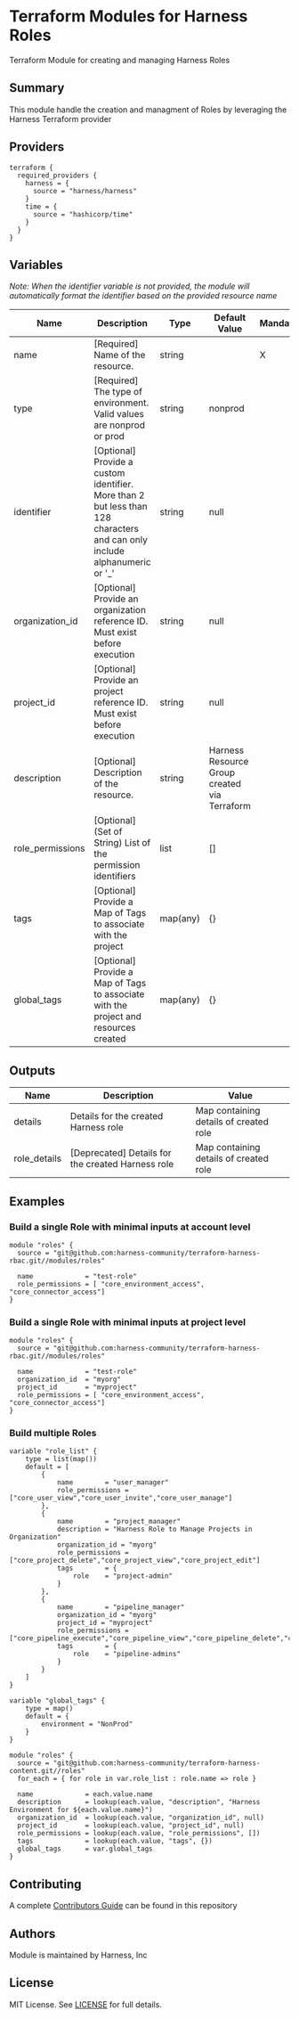 # Terraform Modules for Harness Roles
Terraform Module for creating and managing Harness Roles

## Summary
This module handle the creation and managment of Roles by leveraging the Harness Terraform provider

## Providers

```
terraform {
  required_providers {
    harness = {
      source = "harness/harness"
    }
    time = {
      source = "hashicorp/time"
    }
  }
}

```

## Variables

_Note: When the identifier variable is not provided, the module will automatically format the identifier based on the provided resource name_

| Name | Description | Type | Default Value | Mandatory |
| --- | --- | --- | --- | --- |
| name | [Required]  Name of the resource. | string |  | X |
| type | [Required]  The type of environment. Valid values are nonprod or prod| string | nonprod | |
| identifier | [Optional] Provide a custom identifier.  More than 2 but less than 128 characters and can only include alphanumeric or '_' | string | null | |
| organization_id | [Optional] Provide an organization reference ID. Must exist before execution | string | null | |
| project_id | [Optional] Provide an project reference ID. Must exist before execution | string | null | |
| description | [Optional]  Description of the resource. | string | Harness Resource Group created via Terraform | |
| role_permissions | [Optional] (Set of String) List of the permission identifiers | list | [] | |
| tags | [Optional] Provide a Map of Tags to associate with the project | map(any) | {} | |
| global_tags | [Optional] Provide a Map of Tags to associate with the project and resources created | map(any) | {} | |

## Outputs
| Name | Description | Value |
| --- | --- | --- |
| details | Details for the created Harness role | Map containing details of created role
| role_details | [Deprecated] Details for the created Harness role | Map containing details of created role

## Examples
### Build a single Role with minimal inputs at account level
```
module "roles" {
  source = "git@github.com:harness-community/terraform-harness-rbac.git//modules/roles"

  name             = "test-role"
  role_permissions = [ "core_environment_access", "core_connector_access"]
}
```
### Build a single Role with minimal inputs at project level
```
module "roles" {
  source = "git@github.com:harness-community/terraform-harness-rbac.git//modules/roles"

  name             = "test-role"
  organization_id  = "myorg"
  project_id       = "myproject"
  role_permissions = [ "core_environment_access", "core_connector_access"]
}
```
### Build multiple Roles
```
variable "role_list" {
    type = list(map())
    default = [
        {
            name        = "user_manager"
            role_permissions = ["core_user_view","core_user_invite","core_user_manage"]
        },
        {
            name        = "project_manager"
            description = "Harness Role to Manage Projects in Organization"
            organization_id = "myorg"
            role_permissions = ["core_project_delete","core_project_view","core_project_edit"]
            tags        = {
                role    = "project-admin"
            }
        },
        {
            name        = "pipeline_manager"
            organization_id = "myorg"
            project_id = "myproject"
            role_permissions = ["core_pipeline_execute","core_pipeline_view","core_pipeline_delete","core_pipeline_edit"]
            tags        = {
                role    = "pipeline-admins"
            }
        }
    ]
}

variable "global_tags" {
    type = map()
    default = {
        environment = "NonProd"
    }
}

module "roles" {
  source = "git@github.com:harness-community/terraform-harness-content.git//roles"
  for_each = { for role in var.role_list : role.name => role }

  name             = each.value.name
  description      = lookup(each.value, "description", "Harness Environment for ${each.value.name}")
  organization_id  = lookup(each.value, "organization_id", null)
  project_id       = lookup(each.value, "project_id", null)
  role_permissions = lookup(each.value, "role_permissions", [])
  tags             = lookup(each.value, "tags", {})
  global_tags      = var.global_tags
}
```

## Contributing
A complete [Contributors Guide](../CONTRIBUTING.md) can be found in this repository

## Authors
Module is maintained by Harness, Inc

## License

MIT License. See [LICENSE](../LICENSE) for full details.
